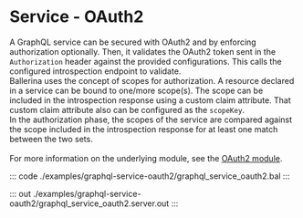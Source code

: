 # Service - OAuth2

A GraphQL service can be secured with OAuth2 and by enforcing
authorization optionally. Then, it validates the OAuth2 token sent in the
`Authorization` header against the provided configurations. This calls the
configured introspection endpoint to validate.<br/>
Ballerina uses the concept of scopes for authorization. A resource declared
in a service can be bound to one/more scope(s). The scope can be included
in the introspection response using a custom claim attribute. That custom
claim attribute also can be configured as the `scopeKey`.<br/>
In the authorization phase, the scopes of the service are compared
against the scope included in the introspection response for at least one
match between the two sets.<br/><br/>
For more information on the underlying module,
see the [OAuth2 module](https://docs.central.ballerina.io/ballerina/oauth2/latest/).

::: code ./examples/graphql-service-oauth2/graphql_service_oauth2.bal :::

::: out ./examples/graphql-service-oauth2/graphql_service_oauth2.server.out :::